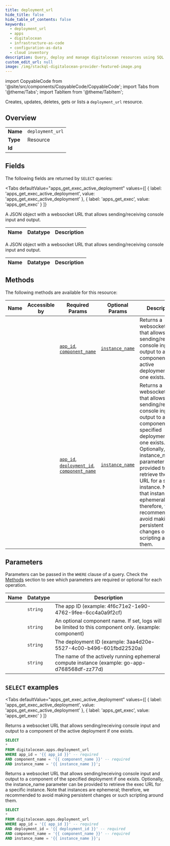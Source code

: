 ```yaml
--- 
title: deployment_url
hide_title: false
hide_table_of_contents: false
keywords:
  - deployment_url
  - apps
  - digitalocean
  - infrastructure-as-code
  - configuration-as-data
  - cloud inventory
description: Query, deploy and manage digitalocean resources using SQL
custom_edit_url: null
image: /img/stackql-digitalocean-provider-featured-image.png
---
```


import CopyableCode from '@site/src/components/CopyableCode/CopyableCode';
import Tabs from '@theme/Tabs';
import TabItem from '@theme/TabItem';

Creates, updates, deletes, gets or lists a <code>deployment_url</code> resource.

## Overview
<table><tbody>
<tr><td><b>Name</b></td><td><code>deployment_url</code></td></tr>
<tr><td><b>Type</b></td><td>Resource</td></tr>
<tr><td><b>Id</b></td><td><CopyableCode code="digitalocean.apps.deployment_url" /></td></tr>
</tbody></table>

## Fields

The following fields are returned by `SELECT` queries:

<Tabs
    defaultValue="apps_get_exec_active_deployment"
    values={[
        { label: 'apps_get_exec_active_deployment', value: 'apps_get_exec_active_deployment' },
        { label: 'apps_get_exec', value: 'apps_get_exec' }
    ]}
>
<TabItem value="apps_get_exec_active_deployment">

A JSON object with a websocket URL that allows sending/receiving console input and output.

<table>
<thead>
    <tr>
    <th>Name</th>
    <th>Datatype</th>
    <th>Description</th>
    </tr>
</thead>
<tbody>
</tbody>
</table>
</TabItem>
<TabItem value="apps_get_exec">

A JSON object with a websocket URL that allows sending/receiving console input and output.

<table>
<thead>
    <tr>
    <th>Name</th>
    <th>Datatype</th>
    <th>Description</th>
    </tr>
</thead>
<tbody>
</tbody>
</table>
</TabItem>
</Tabs>

## Methods

The following methods are available for this resource:

<table>
<thead>
    <tr>
    <th>Name</th>
    <th>Accessible by</th>
    <th>Required Params</th>
    <th>Optional Params</th>
    <th>Description</th>
    </tr>
</thead>
<tbody>
<tr>
    <td><a href="#apps_get_exec_active_deployment"><CopyableCode code="apps_get_exec_active_deployment" /></a></td>
    <td><CopyableCode code="select" /></td>
    <td><a href="#parameter-app_id"><code>app_id</code></a>, <a href="#parameter-component_name"><code>component_name</code></a></td>
    <td><a href="#parameter-instance_name"><code>instance_name</code></a></td>
    <td>Returns a websocket URL that allows sending/receiving console input and output to a component of the active deployment if one exists.</td>
</tr>
<tr>
    <td><a href="#apps_get_exec"><CopyableCode code="apps_get_exec" /></a></td>
    <td><CopyableCode code="select" /></td>
    <td><a href="#parameter-app_id"><code>app_id</code></a>, <a href="#parameter-deployment_id"><code>deployment_id</code></a>, <a href="#parameter-component_name"><code>component_name</code></a></td>
    <td><a href="#parameter-instance_name"><code>instance_name</code></a></td>
    <td>Returns a websocket URL that allows sending/receiving console input and output to a component of the specified deployment if one exists. Optionally, the instance_name parameter can be provided to retrieve the exec URL for a specific instance. Note that instances are ephemeral; therefore, we recommended to avoid making persistent changes or such scripting around them.</td>
</tr>
</tbody>
</table>

## Parameters

Parameters can be passed in the `WHERE` clause of a query. Check the [Methods](#methods) section to see which parameters are required or optional for each operation.

<table>
<thead>
    <tr>
    <th>Name</th>
    <th>Datatype</th>
    <th>Description</th>
    </tr>
</thead>
<tbody>
<tr id="parameter-app_id">
    <td><CopyableCode code="app_id" /></td>
    <td><code>string</code></td>
    <td>The app ID (example: 4f6c71e2-1e90-4762-9fee-6cc4a0a9f2cf)</td>
</tr>
<tr id="parameter-component_name">
    <td><CopyableCode code="component_name" /></td>
    <td><code>string</code></td>
    <td>An optional component name. If set, logs will be limited to this component only. (example: component)</td>
</tr>
<tr id="parameter-deployment_id">
    <td><CopyableCode code="deployment_id" /></td>
    <td><code>string</code></td>
    <td>The deployment ID (example: 3aa4d20e-5527-4c00-b496-601fbd22520a)</td>
</tr>
<tr id="parameter-instance_name">
    <td><CopyableCode code="instance_name" /></td>
    <td><code>string</code></td>
    <td>The name of the actively running ephemeral compute instance (example: go-app-d768568df-zz77d)</td>
</tr>
</tbody>
</table>

## `SELECT` examples

<Tabs
    defaultValue="apps_get_exec_active_deployment"
    values={[
        { label: 'apps_get_exec_active_deployment', value: 'apps_get_exec_active_deployment' },
        { label: 'apps_get_exec', value: 'apps_get_exec' }
    ]}
>
<TabItem value="apps_get_exec_active_deployment">

Returns a websocket URL that allows sending/receiving console input and output to a component of the active deployment if one exists.

```sql
SELECT
*
FROM digitalocean.apps.deployment_url
WHERE app_id = '{{ app_id }}' -- required
AND component_name = '{{ component_name }}' -- required
AND instance_name = '{{ instance_name }}';
```
</TabItem>
<TabItem value="apps_get_exec">

Returns a websocket URL that allows sending/receiving console input and output to a component of the specified deployment if one exists. Optionally, the instance_name parameter can be provided to retrieve the exec URL for a specific instance. Note that instances are ephemeral; therefore, we recommended to avoid making persistent changes or such scripting around them.

```sql
SELECT
*
FROM digitalocean.apps.deployment_url
WHERE app_id = '{{ app_id }}' -- required
AND deployment_id = '{{ deployment_id }}' -- required
AND component_name = '{{ component_name }}' -- required
AND instance_name = '{{ instance_name }}';
```
</TabItem>
</Tabs>
